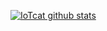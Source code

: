 [![IoTcat github stats](https://github-readme-stats.vercel.app/api?username=IoTcat&show_icons=true)](https://github.com/IoTcat/)
